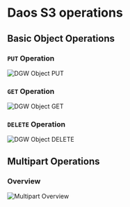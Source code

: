 # Daos S3 operations

## Basic Object Operations

### `PUT` Operation

![DGW Object PUT](http://www.plantuml.com/plantuml/proxy?cache=yes&src=https://raw.githubusercontent.com/zalsader/DGW-ops/main/DGW_Object_PUT.plantuml)

### `GET` Operation

![DGW Object GET](http://www.plantuml.com/plantuml/proxy?cache=yes&src=https://raw.githubusercontent.com/zalsader/DGW-ops/main/DGW_Object_DELETE.plantuml)

### `DELETE` Operation

![DGW Object DELETE](http://www.plantuml.com/plantuml/proxy?cache=yes&src=https://raw.githubusercontent.com/zalsader/DGW-ops/main/DGW_Object_DELETE.plantuml)

## Multipart Operations

### Overview

![Multipart Overview](http://www.plantuml.com/plantuml/proxy?cache=yes&src=https://raw.githubusercontent.com/zalsader/DGW-ops/main/DGW_Multipart_Overview.plantuml)
